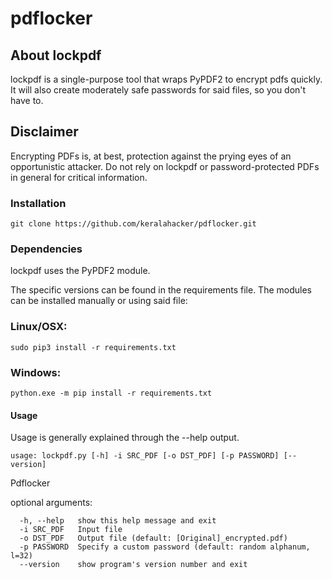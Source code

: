 # pdflocker

## About lockpdf
lockpdf is a single-purpose tool that wraps PyPDF2 to encrypt pdfs quickly. It will also create moderately safe passwords for said files, so you don't have to.

## Disclaimer
Encrypting PDFs is, at best, protection against the prying eyes of an opportunistic attacker. Do not rely on lockpdf or password-protected PDFs in general for critical information.

### Installation
```
git clone https://github.com/keralahacker/pdflocker.git
```
### Dependencies
lockpdf uses the PyPDF2 module.

The specific versions can be found in the requirements file. The modules can be installed manually or using said file:

### Linux/OSX:
```
sudo pip3 install -r requirements.txt
```
### Windows:
```
python.exe -m pip install -r requirements.txt
```

#### Usage
Usage is generally explained through the --help output.
```
usage: lockpdf.py [-h] -i SRC_PDF [-o DST_PDF] [-p PASSWORD] [--version]
```
Pdflocker 

optional arguments:
```
  -h, --help   show this help message and exit
  -i SRC_PDF   Input file
  -o DST_PDF   Output file (default: [Original]_encrypted.pdf)
  -p PASSWORD  Specify a custom password (default: random alphanum, l=32)
  --version    show program's version number and exit
```
